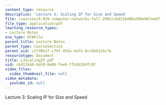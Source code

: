 ```yaml
---
content_type: resource
description: 'Lecture 3: Scaling IP for Size and Speed'
file: /courses/6-829-computer-networks-fall-2002/c6d11b486a590e067ee67fb3b284fc0f_L3ScalingIP.pdf
file_type: application/pdf
learning_resource_types:
- Lecture Notes
ocw_type: OCWFile
parent_title: Lecture Notes
parent_type: CourseSection
parent_uid: c27d8b1f-c797-455a-4af5-0ccbb0124cfb
resourcetype: Document
title: L3ScalingIP.pdf
uid: c6d11b48-6a59-0e06-7ee6-7fb3b284fc0f
video_files:
  video_thumbnail_file: null
video_metadata:
  youtube_id: null
---
```

Lecture 3: Scaling IP for Size and Speed